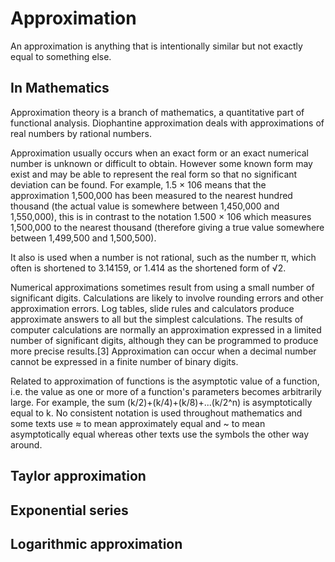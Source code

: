 # Approximation
An approximation is anything that is intentionally similar but not exactly equal to something else.

## In Mathematics

Approximation theory is a branch of mathematics, a quantitative part of functional analysis. Diophantine approximation deals with approximations of real numbers by rational numbers.

Approximation usually occurs when an exact form or an exact numerical number is unknown or difficult to obtain. However some known form may exist and may be able to represent the real form so that no significant deviation can be found. For example, 1.5 × 106 means that the approximation 1,500,000 has been measured to the nearest hundred thousand (the actual value is somewhere between 1,450,000 and 1,550,000), this is in contrast to the notation 1.500 × 106 which measures 1,500,000 to the nearest thousand (therefore giving a true value somewhere between 1,499,500 and 1,500,500).

It also is used when a number is not rational, such as the number π, which often is shortened to 3.14159, or 1.414 as the shortened form of √2.

Numerical approximations sometimes result from using a small number of significant digits. Calculations are likely to involve rounding errors and other approximation errors. Log tables, slide rules and calculators produce approximate answers to all but the simplest calculations. The results of computer calculations are normally an approximation expressed in a limited number of significant digits, although they can be programmed to produce more precise results.[3] Approximation can occur when a decimal number cannot be expressed in a finite number of binary digits.

Related to approximation of functions is the asymptotic value of a function, i.e. the value as one or more of a function's parameters becomes arbitrarily large. For example, the sum (k/2)+(k/4)+(k/8)+...(k/2^n) is asymptotically equal to k. No consistent notation is used throughout mathematics and some texts use ≈ to mean approximately equal and ~ to mean asymptotically equal whereas other texts use the symbols the other way around.

## Taylor approximation

## Exponential series

## Logarithmic approximation
